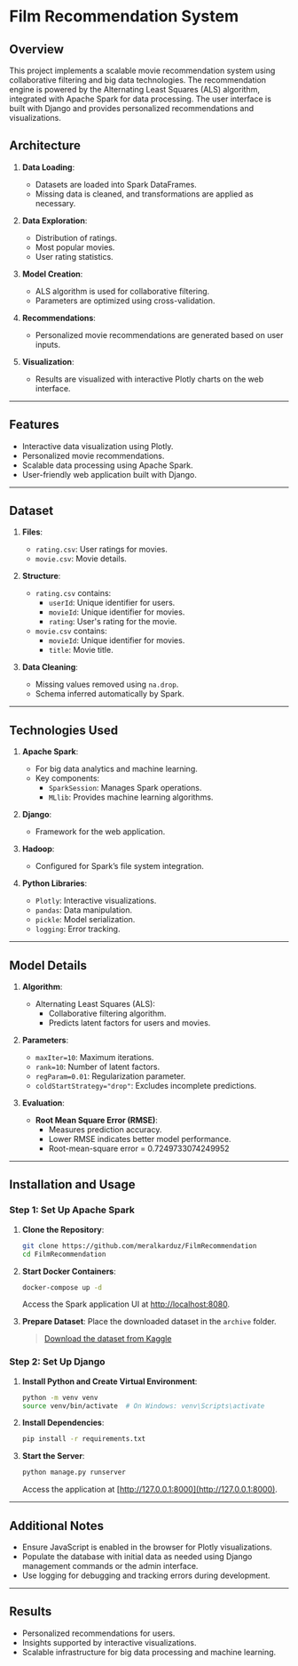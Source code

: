 # Film Recommendation System

## Overview
This project implements a scalable movie recommendation system using collaborative filtering and big data technologies. The recommendation engine is powered by the Alternating Least Squares (ALS) algorithm, integrated with Apache Spark for data processing. The user interface is built with Django and provides personalized recommendations and visualizations.

## Architecture

1. **Data Loading**:
   - Datasets are loaded into Spark DataFrames.
   - Missing data is cleaned, and transformations are applied as necessary.

2. **Data Exploration**:
   - Distribution of ratings.
   - Most popular movies.
   - User rating statistics.

3. **Model Creation**:
   - ALS algorithm is used for collaborative filtering.
   - Parameters are optimized using cross-validation.

4. **Recommendations**:
   - Personalized movie recommendations are generated based on user inputs.

5. **Visualization**:
   - Results are visualized with interactive Plotly charts on the web interface.

---

## Features

- Interactive data visualization using Plotly.
- Personalized movie recommendations.
- Scalable data processing using Apache Spark.
- User-friendly web application built with Django.

---

## Dataset

1. **Files**:
   - `rating.csv`: User ratings for movies.
   - `movie.csv`: Movie details.

2. **Structure**:
   - `rating.csv` contains:
     - `userId`: Unique identifier for users.
     - `movieId`: Unique identifier for movies.
     - `rating`: User's rating for the movie.
   - `movie.csv` contains:
     - `movieId`: Unique identifier for movies.
     - `title`: Movie title.

3. **Data Cleaning**:
   - Missing values removed using `na.drop`.
   - Schema inferred automatically by Spark.

---

## Technologies Used

1. **Apache Spark**:
   - For big data analytics and machine learning.
   - Key components:
     - `SparkSession`: Manages Spark operations.
     - `MLlib`: Provides machine learning algorithms.

2. **Django**:
   - Framework for the web application.

3. **Hadoop**:
   - Configured for Spark’s file system integration.

4. **Python Libraries**:
   - `Plotly`: Interactive visualizations.
   - `pandas`: Data manipulation.
   - `pickle`: Model serialization.
   - `logging`: Error tracking.

---

## Model Details

1. **Algorithm**:
   - Alternating Least Squares (ALS):
     - Collaborative filtering algorithm.
     - Predicts latent factors for users and movies.

2. **Parameters**:
   - `maxIter=10`: Maximum iterations.
   - `rank=10`: Number of latent factors.
   - `regParam=0.01`: Regularization parameter.
   - `coldStartStrategy="drop"`: Excludes incomplete predictions.

3. **Evaluation**:
   - **Root Mean Square Error (RMSE)**:
     - Measures prediction accuracy.
     - Lower RMSE indicates better model performance.
     - Root-mean-square error = 0.7249733074249952

---

## Installation and Usage

### Step 1: Set Up Apache Spark

1. **Clone the Repository**:
   ```bash
   git clone https://github.com/meralkarduz/FilmRecommendation
   cd FilmRecommendation
   ```

2. **Start Docker Containers**:
   ```bash
   docker-compose up -d
   ```
   Access the Spark application UI at [http://localhost:8080](http://localhost:8080).

3. **Prepare Dataset**:
   Place the downloaded dataset in the `archive` folder.
   > [Download the dataset from Kaggle](https://www.kaggle.com/api/v1/datasets/download/grouplens/movielens-20m-dataset)

### Step 2: Set Up Django

1. **Install Python and Create Virtual Environment**:
   ```bash
   python -m venv venv
   source venv/bin/activate  # On Windows: venv\Scripts\activate
   ```

2. **Install Dependencies**:
   ```bash
   pip install -r requirements.txt
   ```

3. **Start the Server**:
   ```bash
   python manage.py runserver
   ```
   Access the application at [http://127.0.0.1:8000](http://127.0.0.1:8000).

---

## Additional Notes

- Ensure JavaScript is enabled in the browser for Plotly visualizations.
- Populate the database with initial data as needed using Django management commands or the admin interface.
- Use logging for debugging and tracking errors during development.

---

## Results

- Personalized recommendations for users.
- Insights supported by interactive visualizations.
- Scalable infrastructure for big data processing and machine learning.

